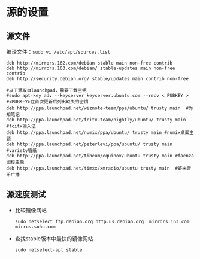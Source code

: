 # 源的设置

## 源文件

编译文件：`sudo vi /etc/apt/sources.list`

```
deb http://mirrors.162.com/debian stable main non-free contrib
deb http://mirrors.163.com/debian/ stable-updates main non-free contrib
deb http://security.debian.org/ stable/updates main contrib non-free

#以下源取自launchpad，需要下载密钥
#sudo apt-key adv --keyserver keyserver.ubuntu.com --recv < PUBKEY >
#<PUBKEY>在首次更新后列出缺失的密钥
deb http://ppa.launchpad.net/wiznote-team/ppa/ubuntu/ trusty main  #为知笔记
deb http://ppa.launchpad.net/fcitx-team/nightly/ubuntu/ trusty main  #fcitx输入法
deb http://ppa.launchpad.net/numix/ppa/ubuntu/ trusty main #numix桌面主题
deb http://ppa.launchpad.net/peterlevi/ppa/ubuntu/ trusty main  #variety墙纸
deb http://ppa.launchpad.net/tiheum/equinox/ubuntu trusty main #faenza图标主题
deb http://ppa.launchpad.net/timxx/xmradio/ubuntu trusty main  #虾米音乐广播
```

## 源速度测试

- 比较镜像网站

  `sudo netselect ftp.debian.org http.us.debian.org  mirrors.163.com mirros.sohu.com`

- 查找stable版本中最快的镜像网站

  `sudo netselect-apt stable`
